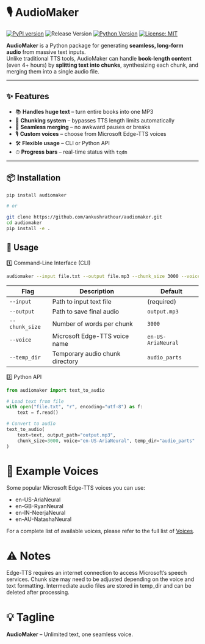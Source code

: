 # 🎙️ AudioMaker

[![PyPI version](https://badge.fury.io/py/audiomaker.svg)](https://pypi.org/project/audiomaker/)
![Release Version](https://img.shields.io/github/v/release/ankushrathour/audiomaker)
[![Python Version](https://img.shields.io/pypi/pyversions/audiomaker)](https://pypi.org/project/audiomaker/)
[![License: MIT](https://img.shields.io/badge/License-MIT-green.svg)](LICENSE)

**AudioMaker** is a Python package for generating **seamless, long-form audio** from massive text inputs.  
Unlike traditional TTS tools, AudioMaker can handle **book-length content** (even 4+ hours) by **splitting text into chunks**, synthesizing each chunk, and merging them into a single audio file.

---

## ✨ Features

- 📚 **Handles huge text** – turn entire books into one MP3
- 🧩 **Chunking system** – bypasses TTS length limits automatically
- 🔗 **Seamless merging** – no awkward pauses or breaks
- 🎙️ **Custom voices** – choose from Microsoft Edge-TTS voices
- 🛠 **Flexible usage** – CLI or Python API
- ⏱ **Progress bars** – real-time status with `tqdm`

---

## 📦 Installation

```bash
pip install audiomaker

# or

git clone https://github.com/ankushrathour/audiomaker.git
cd audiomaker
pip install -e .
```

## 🚀 Usage

1️⃣ Command-Line Interface (CLI)
```bash
audiomaker --input file.txt --output file.mp3 --chunk_size 3000 --voice en-US-AriaNeural
```
| Flag        | Description                      | Default             |
|-------------|----------------------------------|---------------------|
| `--input`   | Path to input text file          | (required)          |
| `--output`  | Path to save final audio         | `output.mp3`        |
| `--chunk_size` | Number of words per chunk     | `3000`              |
| `--voice`   | Microsoft Edge-TTS voice name    | `en-US-AriaNeural`  |
| `--temp_dir`| Temporary audio chunk directory  | `audio_parts`       |


2️⃣ Python API

```python
from audiomaker import text_to_audio

# Load text from file
with open("file.txt", "r", encoding="utf-8") as f:
    text = f.read()

# Convert to audio
text_to_audio(
    text=text, output_path="output.mp3",
    chunk_size=3000, voice="en-US-AriaNeural", temp_dir="audio_parts"
)
```

# 🎨 Example Voices
Some popular Microsoft Edge-TTS voices you can use:

- en-US-AriaNeural
- en-GB-RyanNeural
- en-IN-NeerjaNeural
- en-AU-NatashaNeural

For a complete list of available voices, please refer to the full list of [Voices](https://github.com/rany2/edge-tts?tab=readme-ov-file#changing-the-voice).

# ⚠️ Notes

Edge-TTS requires an internet connection to access Microsoft’s speech
services. Chunk size may need to be adjusted depending on the voice and
text formatting. Intermediate audio files are stored in temp_dir and can
be deleted after processing.

# 💡 Tagline

**AudioMaker** – Unlimited text, one seamless voice.
